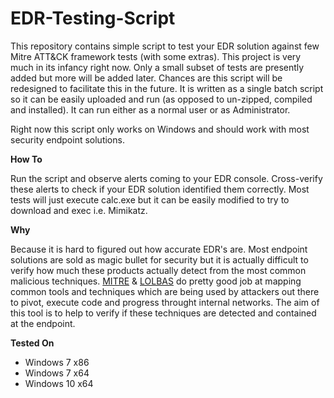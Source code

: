 # EDR-Testing-Script

This repository contains simple script to test your EDR solution against few Mitre ATT&CK framework tests (with some extras). This project is very much in its infancy right now. Only a small subset of tests are presently added but more will be added later. Chances are this script will be redesigned to facilitate this in the future. It is written as a single batch script so it can be easily uploaded and run (as opposed to un-zipped, compiled and installed). It can run either as a normal user or as Administrator.

Right now this script only works on Windows and should work with most security endpoint solutions.

**How To**

Run the script and observe alerts coming to your EDR console. Cross-verify these alerts to check if your EDR solution identified them correctly. Most tests will just execute calc.exe but it can be easily modified to try to download and exec i.e. Mimikatz.

**Why**

Because it is hard to figured out how accurate EDR's are. Most endpoint solutions are sold as magic bullet for security but it is actually difficult to verify how much these products actually detect from the most common malicious techniques. [MITRE](https://attack.mitre.org/wiki/Main_Page) & [LOLBAS](https://github.com/api0cradle/LOLBAS)  do pretty good job at mapping common tools and techniques which are being used by attackers out there to pivot, execute code and progress throught internal networks. The aim of this tool is to help to verify if these techniques are detected and contained at the endpoint.

**Tested On**

* Windows 7 x86
* Windows 7 x64
* Windows 10 x64


